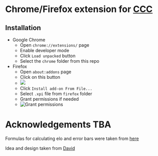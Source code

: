 # Chrome/Firefox extension for [CCC](https://www.chess.com/computer-chess-championship#)



## Installation

- Google Chrome
  - Open `chrome://extensions/` page
  - Enable developer mode
  - Click `Load unpacked` button
  - Select the `chrome` folder from this repo
- Firefox
  - Open `about:addons` page
  - Click on this button
  - ![](https://github.com/truekendor/better-ccc-extension/blob/main/firefox_where.webp)
  - Click `Install add-on From File...`
  - Select `.xpi` file from `firefox` folder
  - Grant permissions if needed
  - ![Grant permissions](https://github.com/truekendor/better-ccc-extension/blob/main/grant%20permissions.webp)

# Acknowledgements TBA

Formulas for calculating elo and error bars were taken from [here](https://3dkingdoms.com/chess/elo.htm)

Idea and design taken from [David](https://github.com/dav1312)
